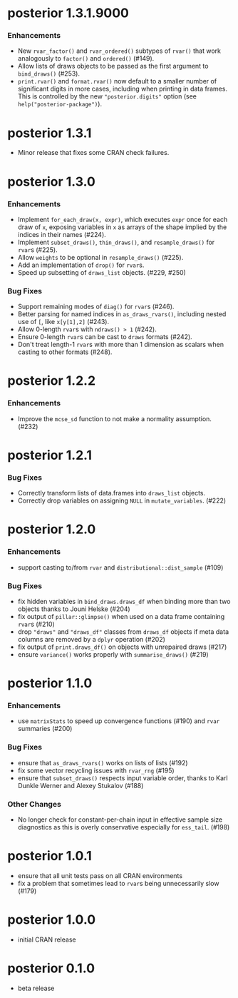 # posterior 1.3.1.9000

### Enhancements

* New `rvar_factor()` and `rvar_ordered()` subtypes of `rvar()` that work
  analogously to `factor()` and `ordered()` (#149).
* Allow lists of draws objects to be passed as the first argument to 
  `bind_draws()` (#253).
* `print.rvar()` and `format.rvar()` now default to a smaller number of
  significant digits in more cases, including when printing in data frames.
  This is controlled by the new `"posterior.digits"` option (see 
  `help("posterior-package")`).


# posterior 1.3.1

* Minor release that fixes some CRAN check failures.


# posterior 1.3.0

### Enhancements

* Implement `for_each_draw(x, expr)`, which executes `expr` once for each draw
  of `x`, exposing variables in `x` as arrays of the shape implied by the
  indices in their names (#224).
* Implement `subset_draws()`, `thin_draws()`, and `resample_draws()` for `rvar`s (#225).
* Allow `weights` to be optional in `resample_draws()` (#225).
* Add an implementation of `drop()` for `rvar`s.
* Speed up subsetting of `draws_list` objects. (#229, #250)

### Bug Fixes

* Support remaining modes of `diag()` for `rvar`s (#246).
* Better parsing for named indices in `as_draws_rvars()`, including nested use
of `[`, like `x[y[1],2]` (#243).
* Allow 0-length `rvar`s with `ndraws() > 1` (#242). 
* Ensure 0-length `rvar`s can be cast to `draws` formats (#242).
* Don't treat length-1 `rvar`s with more than 1 dimension as scalars when 
casting to other formats (#248).


# posterior 1.2.2

### Enhancements

* Improve the `mcse_sd` function to not make a normality assumption. (#232)


# posterior 1.2.1

### Bug Fixes

* Correctly transform lists of data.frames into `draws_list` objects.
* Correctly drop variables on assigning `NULL` in `mutate_variables`. (#222)


# posterior 1.2.0

### Enhancements

* support casting to/from `rvar` and `distributional::dist_sample` (#109)

### Bug Fixes

* fix hidden variables in `bind_draws.draws_df` when binding 
more than two objects thanks to Jouni Helske (#204)
* fix output of `pillar::glimpse()` when used on a data frame containing 
`rvar`s (#210)
* drop `"draws"` and `"draws_df"` classes from `draws_df` objects if meta data
columns are removed by a `dplyr` operation (#202)
* fix output of `print.draws_df()` on objects with unrepaired draws (#217)
* ensure `variance()` works properly with `summarise_draws()` (#219)


# posterior 1.1.0

### Enhancements

* use `matrixStats` to speed up convergence functions (#190) and 
`rvar` summaries (#200)

### Bug Fixes

* ensure that `as_draws_rvars()` works on lists of lists (#192)
* fix some vector recycling issues with `rvar_rng` (#195)
* ensure that `subset_draws()` respects input variable order, thanks to
Karl Dunkle Werner and Alexey Stukalov (#188)

### Other Changes

* No longer check for constant-per-chain input in effective
sample size diagnostics as this is overly conservative 
especially for `ess_tail`. (#198)


# posterior 1.0.1

* ensure that all unit tests pass on all CRAN environments
* fix a problem that sometimes lead to `rvar`s being unnecessarily slow (#179)


# posterior 1.0.0

* initial CRAN release


# posterior 0.1.0

* beta release
